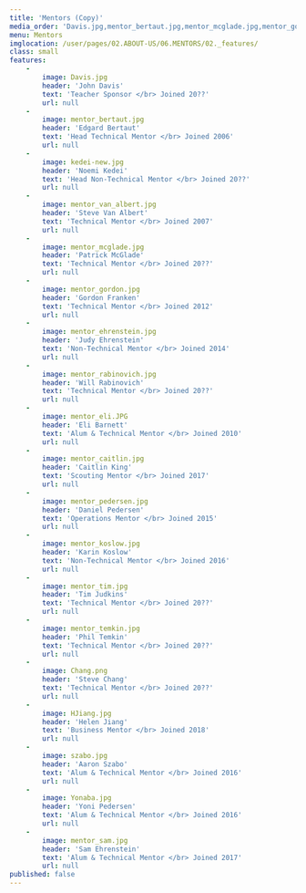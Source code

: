 ```yaml
---
title: 'Mentors (Copy)'
media_order: 'Davis.jpg,mentor_bertaut.jpg,mentor_mcglade.jpg,mentor_gordon.jpg,mentor_rabinovich.jpg,mentor_eli.JPG,mentor_temkin.jpg,mentor_van_albert.jpg,mentor_ehrenstein.jpg,mentor_caitlin.jpg,mentor_pedersen.jpg,mentor_koslow.jpg,yonaba.jpg,mentor_sam.jpg,mentor_tim.jpg,kedei-new.jpg,szabo.jpg'
menu: Mentors
imglocation: /user/pages/02.ABOUT-US/06.MENTORS/02._features/
class: small
features:
    -
        image: Davis.jpg
        header: 'John Davis'
        text: 'Teacher Sponsor </br> Joined 20??'
        url: null
    -
        image: mentor_bertaut.jpg
        header: 'Edgard Bertaut'
        text: 'Head Technical Mentor </br> Joined 2006'
        url: null
    -
        image: kedei-new.jpg
        header: 'Noemi Kedei'
        text: 'Head Non-Technical Mentor </br> Joined 20??'
        url: null
    -
        image: mentor_van_albert.jpg
        header: 'Steve Van Albert'
        text: 'Technical Mentor </br> Joined 2007'
        url: null
    -
        image: mentor_mcglade.jpg
        header: 'Patrick McGlade'
        text: 'Technical Mentor </br> Joined 20??'
        url: null
    -
        image: mentor_gordon.jpg
        header: 'Gordon Franken'
        text: 'Technical Mentor </br> Joined 2012'
        url: null
    -
        image: mentor_ehrenstein.jpg
        header: 'Judy Ehrenstein'
        text: 'Non-Technical Mentor </br> Joined 2014'
        url: null
    -
        image: mentor_rabinovich.jpg
        header: 'Will Rabinovich'
        text: 'Technical Mentor </br> Joined 20??'
        url: null
    -
        image: mentor_eli.JPG
        header: 'Eli Barnett'
        text: 'Alum & Technical Mentor </br> Joined 2010'
        url: null
    -
        image: mentor_caitlin.jpg
        header: 'Caitlin King'
        text: 'Scouting Mentor </br> Joined 2017'
        url: null
    -
        image: mentor_pedersen.jpg
        header: 'Daniel Pedersen'
        text: 'Operations Mentor </br> Joined 2015'
        url: null
    -
        image: mentor_koslow.jpg
        header: 'Karin Koslow'
        text: 'Non-Technical Mentor </br> Joined 2016'
        url: null
    -
        image: mentor_tim.jpg
        header: 'Tim Judkins'
        text: 'Technical Mentor </br> Joined 20??'
        url: null
    -
        image: mentor_temkin.jpg
        header: 'Phil Temkin'
        text: 'Technical Mentor </br> Joined 20??'
        url: null
    -
        image: Chang.png
        header: 'Steve Chang'
        text: 'Technical Mentor </br> Joined 20??'
        url: null
    -
        image: HJiang.jpg
        header: 'Helen Jiang'
        text: 'Business Mentor </br> Joined 2018'
        url: null
    -
        image: szabo.jpg
        header: 'Aaron Szabo'
        text: 'Alum & Technical Mentor </br> Joined 2016'
        url: null
    -
        image: Yonaba.jpg
        header: 'Yoni Pedersen'
        text: 'Alum & Technical Mentor </br> Joined 2016'
        url: null
    -
        image: mentor_sam.jpg
        header: 'Sam Ehrenstein'
        text: 'Alum & Technical Mentor </br> Joined 2017'
        url: null
published: false
---
```


